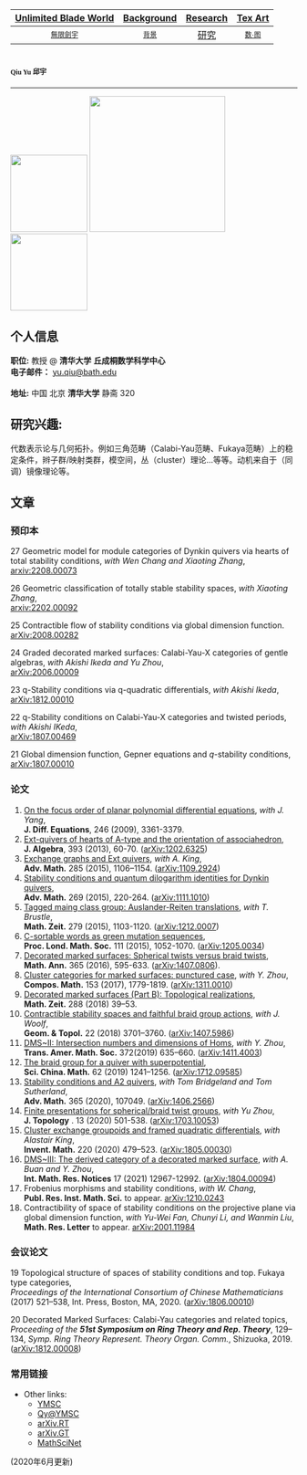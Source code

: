 [Unlimited Blade World](https://ubw-q.github.io)  | [Background](https://ubw-q.github.io/BG)  | [Research](https://ubw-q.github.io/Rs) |  [Tex Art](https://ubw-q.github.io/Art)  
:---: | :---: | :---: | :---:
[<span style="font-family:STKaiti;font-size:12;font-color:blue">無限劍宇</span>](https://ubw-q.github.io/Qy) | [<span style="font-family:STKaiti;font-size:12;font-color:blue"> 背景 </span>](https://ubw-q.github.io/BJ)  | [研究](https://ubw-q.github.io/Rs)       |  [<span style="font-family:STKaiti;font-size:12;font-color:blue"> 数·图 </span>](https://ubw-q.github.io/Art) 


# <span style="font-family:STKaiti;font-size:12"> Qiu Yu 邱宇 </span> 
---
<img src="https://raw.githubusercontent.com/UBW-Q/ubw-q.github.io/master/Fig/2CB9A147-EF06-4FBF-94E4-EA232A5BE934.jpeg" width="135" /> <img 
src="https://raw.githubusercontent.com/UBW-Q/ubw-q.github.io/master/Paris.jpg" width="238" /> <img src="https://raw.githubusercontent.com/UBW-Q/ubw-q.github.io/master/Fig/FD57DCDA-7D56-4FB9-84AD-2887A443D480.jpeg" width="135" />

## 个人信息
**职位:**  教授 @ **清华大学** **丘成桐数学科学中心**  <br>
**电子邮件：** [yu.qiu@bath.edu]()  <br>   
**地址:** 中国 北京 **清华大学** 静斋 320

## 研究兴趣: 
代数表示论与几何拓扑。例如三角范畴（Calabi-Yau范畴、Fukaya范畴）上的稳定条件，辫子群/映射类群，模空间，丛（cluster）理论...等等。动机来自于（同调）镜像理论等。

## 文章
### 预印本
27 Geometric model for module categories of Dynkin quivers via hearts of total stability conditions, _with Wen Chang and Xiaoting Zhang_, <br>
[arxiv:2208.00073](https://arxiv.org/abs/2208.00073)

26 Geometric classification of totally stable stability spaces, _with Xiaoting Zhang_, <br>
[arxiv:2202.00092](https://arxiv.org/abs/2202.00092)

25 Contractible flow of stability conditions via global dimension function. <br>
[arXiv:2008.00282](https://arxiv.org/abs/2008.00282)

24 Graded decorated marked surfaces: Calabi-Yau-X categories of gentle algebras, _with Akishi Ikeda and Yu Zhou_, <br> 
[arXiv:2006.00009](https://arxiv.org/abs/2006.00009)

23 q-Stability conditions via q-quadratic differentials, _with Akishi Ikeda_, <br> 
[arXiv:1812.00010](https://arxiv.org/abs/1812.00010)

22 q-Stability conditions on Calabi-Yau-X  categories and twisted periods, _with Akishi IKeda_, <br>
[arXiv:1807.00469](https://arxiv.org/abs/1807.00469)

21 Global dimension function, Gepner equations and $q$-stability conditions, <br>
[arXiv:1807.00010](https://arxiv.org/abs/1807.00010)

### 论文
1.	[On the focus order of planar polynomial differential equations](https://doi.org/10.1016/j.jde.2009.02.005), _with J. Yang_, <br> 
**J. Diff. Equations**, 246 (2009),  3361-3379. 
2.	[Ext-quivers of hearts of A-type and the orientation of associahedron](https://doi.org/10.1016/j.jalgebra.2013.06.024), <br> 
**J. Algebra**, 393 (2013),  60-70. ([arXiv:1202.6325](https://arxiv.org/abs/1202.6325))
3.	[Exchange graphs and Ext quivers](https://doi.org/10.1016/j.aim.2015.08.017), _with A. King_, <br> 
**Adv. Math.** 285 (2015),  1106–1154. ([arXiv:1109.2924](https://arxiv.org/abs/1109.2924))
4.	[Stability conditions and quantum dilogarithm identities for Dynkin quivers](https://doi.org/10.1016/j.aim.2014.10.014), <br> 
**Adv. Math.** 269 (2015),  220-264. ([arXiv:1111.1010](https://arxiv.org/abs/1111.1010))
5.	[Tagged maing class group: Auslander-Reiten translations](https://doi.org/10.1007/s00209-015-1405-z), _with T. Brustle_, <br> 
**Math. Zeit.** 279 (2015),  1103-1120. ([arXiv:1212.0007](https://arxiv.org/abs/1212.0007))
6.	[C-sortable words as green mutation sequences](https://doi.org/10.1112/plms/pdv046), <br> 
**Proc. Lond. Math. Soc.** 111 (2015),  1052-1070. ([arXiv:1205.0034](https://arxiv.org/abs/1205.0034))
7.	[Decorated marked surfaces: Spherical twists versus braid twists](https://doi.org/10.1007/s00208-015-1339-0), <br> 
**Math. Ann.** 365 (2016),  595-633. ([arXiv:1407.0806](https://arxiv.org/abs/1407.0806)).
8.	[Cluster categories for marked surfaces: punctured case](https://doi.org/10.1112/S0010437X17007229), _with Y. Zhou_, <br> 
**Compos. Math.** 153 (2017),  1779-1819. ([arXiv:1311.0010](https://arxiv.org/abs/1311.0010))
9.	[Decorated marked surfaces (Part B): Topological realizations](https://doi.org/10.1007/s00209-017-1876-1), <br> 
**Math. Zeit.** 288 (2018)  39–53.
10.	[Contractible stability spaces and faithful braid group actions](https://projecteuclid.org/euclid.gt/1538186746), _with J. Woolf_, <br>
**Geom. & Topol.** 22 (2018) 3701–3760. ([arXiv:1407.5986](https://arxiv.org/abs/1407.5986))
11.	[DMS~II: Intersection numbers and dimensions of Homs](https://doi.org/10.1090/tran/7598), _with Y. Zhou_, <br> 
**Trans. Amer. Math. Soc.** 372(2019) 635–660. ([arXiv:1411.4003](https://arxiv.org/abs/1411.4003))
12.	[The braid group for a quiver with superpotential](https://doi.org/10.1007/s11425-018-9503-2), <br> 
**Sci. China. Math.** 62 (2019) 1241–1256. ([arXiv:1712.09585](https://arxiv.org/abs/1712.09585))
13.	[Stability conditions and A2 quivers](https://doi.org/10.1016/j.aim.2020.107049), _with Tom Bridgeland and Tom Sutherland_, <br>
**Adv. Math.** 365 (2020), 107049. ([arXiv:1406.2566](https://arxiv.org/abs/1406.2566))
14. [Finite presentations for spherical/braid twist groups](https://doi.org/10.1112/topo.12135), _with Yu Zhou_, <br>
**J. Topology** . 13 (2020) 501-538. ([arXiv:1703.10053](https://arxiv.org/abs/1703.10053))
15. [Cluster exchange groupoids and framed quadratic differentials](http://link.springer.com/article/10.1007/s00222-019-00932-y), _with Alastair King_, <br>
**Invent. Math.** 220 (2020) 479–523. ([arXiv:1805.00030](https://arxiv.org/abs/1805.00030))
16. [DMS~III: The derived category of a decorated marked surface](https://doi.org/10.1093/imrn/rnz180), _with A. Buan and Y. Zhou_, <br> 
**Int. Math. Res. Notices** 17 (2021) 12967-12992. ([arXiv:1804.00094](https://arxiv.org/abs/1804.00094))
17. Frobenius morphisms and stability conditions, _with W. Chang_, <br>
**Publ. Res. Inst. Math. Sci.** to appear.
[arXiv:1210.0243](https://arxiv.org/abs/1210.0243)
18. Contractibility of space of stability conditions on the projective plane via global dimension function, _with Yu-Wei Fan, Chunyi Li, and Wanmin Liu_, <br> 
**Math. Res. Letter** to appear.
[arXiv:2001.11984](https://arxiv.org/abs/2001.11984)


### 会议论文
19 Topological structure of spaces of stability conditions and top. Fukaya type categories, <br>
_Proceedings of the International Consortium of Chinese Mathematicians_ (2017) 521–538, Int. Press, Boston, MA, 2020. ([arXiv:1806.00010](https://arxiv.org/abs/1806.00010))

20 Decorated Marked Surfaces: Calabi-Yau categories and related topics, <br> 
_Proceeding of the **51st Symposium on Ring Theory and Rep. Theory**_, 129–134, _Symp. Ring Theory Represent. Theory Organ. Comm._, Shizuoka, 2019. ([arXiv:1812.00008](https://arxiv.org/abs/1812.00008))

### 常用链接

* Other links:
  * [YMSC](http://ymsc.tsinghua.edu.cn/cn)
  * [Qy@YMSC](http://ymsc.tsinghua.edu.cn/cn/content/show/170-128.html)
  * [arXiv.RT](http://arxiv.org/list/math.RT/recent)
  * [arXiv.GT](http://arxiv.org/list/math.GT/recent)
  * [MathSciNet](http://www.ams.org/mathscinet/)
 
 
(2020年6月更新)


